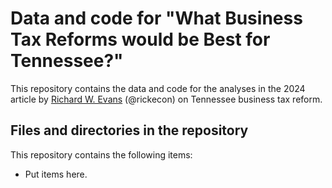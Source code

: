# Data and code for "What Business Tax Reforms would be Best for Tennessee?"
This repository contains the data and code for the analyses in the 2024 article by [Richard W. Evans](https://sites.google.com/site/rickecon) (@rickecon) on Tennessee business tax reform.

## Files and directories in the repository
This repository contains the following items:
* Put items here.
